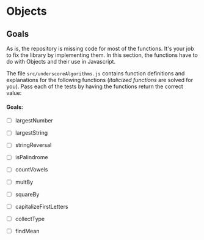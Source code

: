 # Objects

## Goals

As is, the repository is missing code for most of the functions. It's your job
to fix the library by implementing them. In this section, the functions have to do with Objects and their use in Javascript.

The file `src/underscoreAlgorithms.js` contains function definitions and explanations for the following functions (*italicized functions* are solved for you). Pass each of the tests by having the functions return the correct value:


#### Goals:
- [ ] largestNumber
- [ ] largestString
- [ ] stringReversal
- [ ] isPalindrome
- [ ] countVowels
- [ ] multBy
- [ ] squareBy
- [ ] capitalizeFirstLetters
- [ ] collectType
- [ ] findMean

